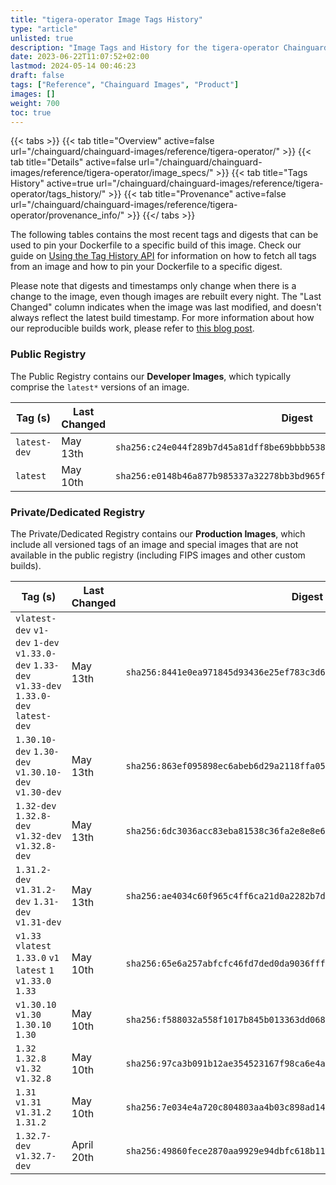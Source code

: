 ```yaml
---
title: "tigera-operator Image Tags History"
type: "article"
unlisted: true
description: "Image Tags and History for the tigera-operator Chainguard Image"
date: 2023-06-22T11:07:52+02:00
lastmod: 2024-05-14 00:46:23
draft: false
tags: ["Reference", "Chainguard Images", "Product"]
images: []
weight: 700
toc: true
---
```


{{< tabs >}}
{{< tab title="Overview" active=false url="/chainguard/chainguard-images/reference/tigera-operator/" >}}
{{< tab title="Details" active=false url="/chainguard/chainguard-images/reference/tigera-operator/image_specs/" >}}
{{< tab title="Tags History" active=true url="/chainguard/chainguard-images/reference/tigera-operator/tags_history/" >}}
{{< tab title="Provenance" active=false url="/chainguard/chainguard-images/reference/tigera-operator/provenance_info/" >}}
{{</ tabs >}}

The following tables contains the most recent tags and digests that can be used to pin your Dockerfile to a specific build of this image. Check our guide on [Using the Tag History API](/chainguard/chainguard-images/using-the-tag-history-api/) for information on how to fetch all tags from an image and how to pin your Dockerfile to a specific digest.

Please note that digests and timestamps only change when there is a change to the image, even though images are rebuilt every night. The "Last Changed" column indicates when the image was last modified, and doesn't always reflect the latest build timestamp. For more information about how our reproducible builds work, please refer to [this blog post](https://www.chainguard.dev/unchained/reproducing-chainguards-reproducible-image-builds).

### Public Registry
The Public Registry contains our **Developer Images**, which typically comprise the `latest*` versions of an image.

| Tag (s)       | Last Changed | Digest                                                                    |
|---------------|--------------|---------------------------------------------------------------------------|
|  `latest-dev` | May 13th     | `sha256:c24e044f289b7d45a81dff8be69bbbb5383d85c6f62f3efc1e261399db6d017a` |
|  `latest`     | May 10th     | `sha256:e0148b46a877b985337a32278bb3bd965f71f883064f3ceb7ef27b325d6e175d` |


### Private/Dedicated Registry
The Private/Dedicated Registry contains our **Production Images**, which include all versioned tags of an image and special images that are not available in the public registry (including FIPS images and other custom builds).

| Tag (s)                                                                                        | Last Changed | Digest                                                                    |
|------------------------------------------------------------------------------------------------|--------------|---------------------------------------------------------------------------|
|  `vlatest-dev` `v1-dev` `1-dev` `v1.33.0-dev` `1.33-dev` `v1.33-dev` `1.33.0-dev` `latest-dev` | May 13th     | `sha256:8441e0ea971845d93436e25ef783c3d61ca47c4752f666a346e7a55f7a07e8b8` |
|  `1.30.10-dev` `1.30-dev` `v1.30.10-dev` `v1.30-dev`                                           | May 13th     | `sha256:863ef095898ec6abeb6d29a2118ffa058a5e4349ca729e3e927954d174379ff8` |
|  `1.32-dev` `1.32.8-dev` `v1.32-dev` `v1.32.8-dev`                                             | May 13th     | `sha256:6dc3036acc83eba81538c36fa2e8e8e6b318f00826e184cd9667cb44760b63e4` |
|  `1.31.2-dev` `v1.31.2-dev` `1.31-dev` `v1.31-dev`                                             | May 13th     | `sha256:ae4034c60f965c4ff6ca21d0a2282b7de13dec03a314b8e74929d06bc9417557` |
|  `v1.33` `vlatest` `1.33.0` `v1` `latest` `1` `v1.33.0` `1.33`                                 | May 10th     | `sha256:65e6a257abfcfc46fd7ded0da9036fffadc7f119cdcb52c63d8d04836d1ae083` |
|  `v1.30.10` `v1.30` `1.30.10` `1.30`                                                           | May 10th     | `sha256:f588032a558f1017b845b013363dd068825945e0ef72f025976882f8c2e800ae` |
|  `1.32` `1.32.8` `v1.32` `v1.32.8`                                                             | May 10th     | `sha256:97ca3b091b12ae354523167f98ca6e4a2cf31d3c2e160b92b2b1441c66a59970` |
|  `1.31` `v1.31` `v1.31.2` `1.31.2`                                                             | May 10th     | `sha256:7e034e4a720c804803aa4b03c898ad14f70ad5ae66acfd5c6eeaf28c0451764e` |
|  `1.32.7-dev` `v1.32.7-dev`                                                                    | April 20th   | `sha256:49860fece2870aa9929e94dbfc618b11b0e1b683dd5eb8e93c99f8da7db6dfea` |

